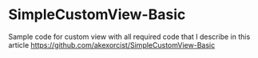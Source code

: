# SimpleCustomView-Basic
Sample code for custom view with all required code that I describe in this article
https://github.com/akexorcist/SimpleCustomView-Basic
